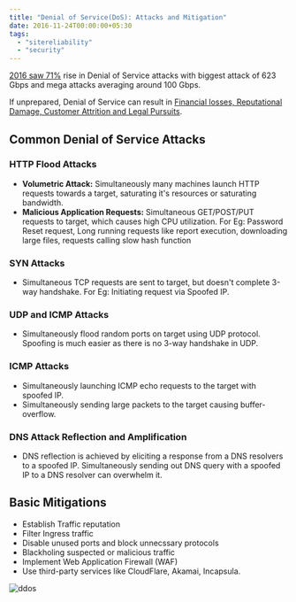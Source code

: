 ```yaml
---
title: "Denial of Service(DoS): Attacks and Mitigation"
date: 2016-11-24T00:00:00+05:30
tags:
  - "sitereliability"
  - "security"
---
```



[2016 saw 71%](http://www.akamai.com/us/en/multimedia/documents/state-of-the-internet/q3-2016-state-of-the-internet-security-report-infographic.pdf)
rise in Denial of Service attacks with biggest attack of 623 Gbps and mega
attacks averaging around 100 Gbps.

If unprepared, Denial of Service can result in
[Financial losses, Reputational Damage, Customer Attrition and Legal Pursuits](http://blog.radware.com/security/2013/05/how-much-can-a-ddos-attack-cost-your-business/).

<!--more-->

## Common Denial of Service Attacks

### HTTP Flood Attacks

- **Volumetric Attack:** Simultaneously many machines launch HTTP requests
  towards a target, saturating it's resources or saturating bandwidth.
- **Malicious Application Requests:** Simultaneous GET/POST/PUT requests to
  target, which causes high CPU utilization.
  For Eg: Password Reset request, Long running requests like report execution,
  downloading large files, requests calling slow hash function

### SYN Attacks

- Simultaneous TCP requests are sent to target, but doesn't complete
  3-way handshake. For Eg: Initiating request via Spoofed IP.

### UDP and ICMP Attacks

- Simultaneously flood random ports on target using UDP protocol.
  Spoofing is much easier as there is no 3-way handshake in UDP.

### ICMP Attacks

- Simultaneously launching ICMP echo requests to the target with spoofed IP.
- Simultaneously sending large packets to the target causing buffer-overflow.

### DNS Attack Reflection and Amplification

- DNS reflection is achieved by eliciting a response from a DNS resolvers to a
  spoofed IP.
  Simultaneously sending out DNS query with a spoofed IP to a DNS resolver
  can overwhelm it.

## Basic Mitigations

- Establish Traffic reputation
- Filter Ingress traffic
- Disable unused ports and block unnecssary protocols
- Blackholing suspected or malicious traffic
- Implement Web Application Firewall (WAF)
- Use third-party services like CloudFlare, Akamai, Incapsula.

![ddos](/images/ddos.png)
